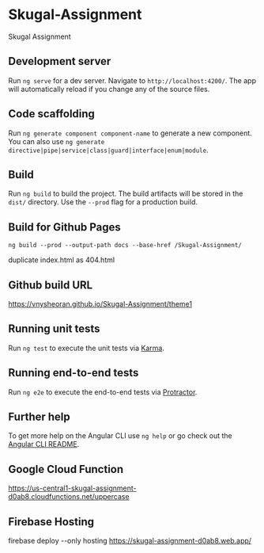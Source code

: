 # Skugal-Assignment
Skugal Assignment

## Development server

Run `ng serve` for a dev server. Navigate to `http://localhost:4200/`. The app will automatically reload if you change any of the source files.

## Code scaffolding

Run `ng generate component component-name` to generate a new component. You can also use `ng generate directive|pipe|service|class|guard|interface|enum|module`.

## Build

Run `ng build` to build the project. The build artifacts will be stored in the `dist/` directory. Use the `--prod` flag for a production build.

## Build for Github Pages
`ng build --prod --output-path docs --base-href /Skugal-Assignment/`

duplicate index.html as 404.html

## Github build URL
https://vnysheoran.github.io/Skugal-Assignment/theme1

## Running unit tests

Run `ng test` to execute the unit tests via [Karma](https://karma-runner.github.io).

## Running end-to-end tests

Run `ng e2e` to execute the end-to-end tests via [Protractor](http://www.protractortest.org/).

## Further help

To get more help on the Angular CLI use `ng help` or go check out the [Angular CLI README](https://github.com/angular/angular-cli/blob/master/README.md).

## Google Cloud Function
https://us-central1-skugal-assignment-d0ab8.cloudfunctions.net/uppercase

## Firebase Hosting
firebase deploy --only hosting
https://skugal-assignment-d0ab8.web.app/